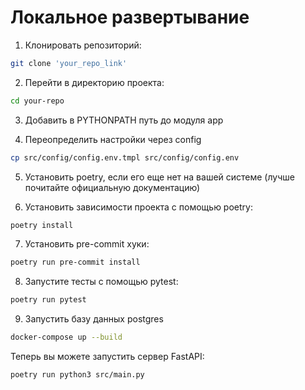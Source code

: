 # Локальное развертывание
1. Клонировать репозиторий:
```bash
git clone 'your_repo_link'
```

2. Перейти в директорию проекта:
```bash
cd your-repo
```
3. Добавить в PYTHONPATH путь до модуля app

4. Переопределить настройки через config
```bash
cp src/config/config.env.tmpl src/config/config.env
```

5. Установить poetry, если его еще нет на вашей системе (лучше почитайте официальную документацию)

6. Установить зависимости проекта с помощью poetry:
```bash
poetry install
```
7. Установить pre-commit хуки:
```bash
poetry run pre-commit install
```
8. Запустите тесты с помощью pytest:
```bash
poetry run pytest
```

9. Запустить базу данных postgres
```bash
docker-compose up --build
```

Теперь вы можете запустить сервер FastAPI:
```bash
poetry run python3 src/main.py
```
